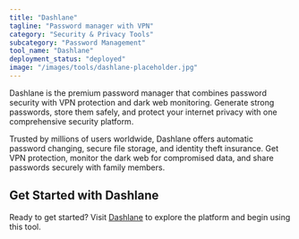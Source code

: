 ```yaml
---
title: "Dashlane"
tagline: "Password manager with VPN"
category: "Security & Privacy Tools"
subcategory: "Password Management"
tool_name: "Dashlane"
deployment_status: "deployed"
image: "/images/tools/dashlane-placeholder.jpg"
---
```

Dashlane is the premium password manager that combines password security with VPN protection and dark web monitoring. Generate strong passwords, store them safely, and protect your internet privacy with one comprehensive security platform.

Trusted by millions of users worldwide, Dashlane offers automatic password changing, secure file storage, and identity theft insurance. Get VPN protection, monitor the dark web for compromised data, and share passwords securely with family members.
## Get Started with Dashlane

Ready to get started? Visit [Dashlane](https://dashlane.com) to explore the platform and begin using this tool.
